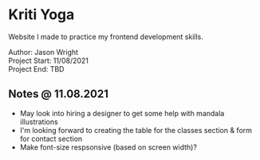 # Kriti Yoga
Website I made to practice my frontend development skills.

Author: Jason Wright  
Project Start: 11/08/2021  
Project End: TBD  

## Notes @ 11.08.2021
* May look into hiring a designer to get some help with mandala illustrations
* I'm looking forward to creating the table for the classes section & form for contact section
* Make font-size respsonsive (based on screen width)?
